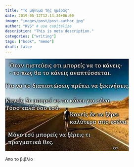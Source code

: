 ```yaml
---
title: "Το μήνυμα της ημέρας"
date: 2019-05-12T12:14:34+06:00
image: "images/post/post-author.jpg"
author: "KVS" # use capitalize
description: "This is meta description."
categories: ["writing"]
tags: ["book", "memo"]
draft: false
---
```


![An Example image](/images/post/1639126585903.jpeg)

Απο το βιβλίο
